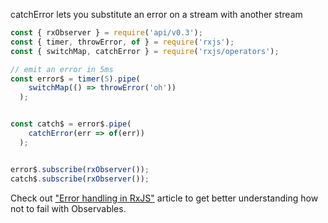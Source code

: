 <!--
name:		
title:		catchError
pageTitle:	catchError — RxJS operator example + marble diagram
desc:		catchError lets you substitute an error on a stream with another stream:
docsUrl:	https://rxjs.dev/api/operators/catchError
-->

catchError lets you substitute an error on a stream with another stream

```js
const { rxObserver } = require('api/v0.3');
const { timer, throwError, of } = require('rxjs');
const { switchMap, catchError } = require('rxjs/operators');

// emit an error in 5ms
const error$ = timer(5).pipe(
    switchMap(() => throwError('oh'))
  );


const catch$ = error$.pipe(
    catchError(err => of(err))
  );


error$.subscribe(rxObserver());
catch$.subscribe(rxObserver());

```

Check out ["Error handling in RxJS"](https://medium.com/@kddsky/error-handling-in-rxjs-bac0f96a7def) article to get better understanding how not to fail with Observables.
